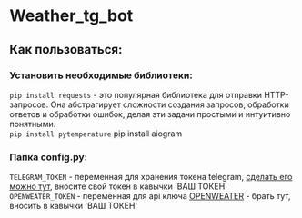 # Weather_tg_bot
## Как пользоваться:
### Установить необходимые библиотеки:
```pip install requests``` - это популярная библиотека для отправки HTTP-запросов. Она абстрагирует сложности создания запросов, обработки ответов и обработки ошибок, делая эти задачи простыми и интуитивно понятными.        
```pip install pytemperature``` 
pip install aiogram

### Папка config.py:
```TELEGRAM_TOKEN``` - переменная для хранения токена telegram, [сделать его можно тут](https://t.me/BotFather), вносите свой токен в кавычки 'ВАШ ТОКЕН'       
```OPENWEATER_TOKEN``` - переменная для api ключа [OPENWEATER](https://home.openweathermap.org/api_keys) -  брать тут, вносить в кавычки 'ВАШ ТОКЕН'
